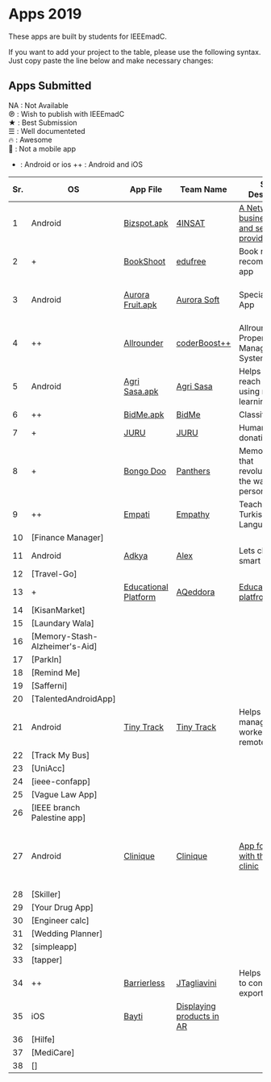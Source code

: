 # Apps 2019

These apps are built by students for IEEEmadC. 

If you want to add your project to the table, please use the following syntax. Just copy paste the line below and make necessary changes:

## Apps Submitted 
<!-- DO NOT REMOVE THIS

If you want to add your project to the table, please use the following syntax. Just copy paste the line below and make necessary changes:

| Your app name | Team Name | Short Description | [View Project](https://github.com/Your-Github-Username/Your-Project-Name) |

Please make necessary changes and add the edited lne just below the table....
-->
NA  : Not Available </br>
℗   : Wish to publish with IEEEmadC </br>
★   : Best Submission </br>
☰  : Well documenteted </br>
🔥  : Awesome </br>
📵  : Not a mobile app
+   : Android or ios
++  : Android and iOS

| Sr. | OS | App File | Team Name | Short Description | Licence | Country | Author | Badges |
|--------|--------|--------|--------|--------|--------|--------|--------|--------|
| 1 |Android|[Bizspot.apk](https://github.com/JihedChalghaf/Biz-Spot/blob/master/Apk/BizspotApp.apk) | [4INSAT](https://github.com/JihedChalghaf/Biz-Spot) | [A Network of business owners and service providers](https://www.youtube.com/watch?v=YKQZ-_8ZWIw) | MIT | Tunisia | [Jihed Chalghaf](https://github.com/jihedchalghaf) | |
| 2 |+|[BookShoot](https://drive.google.com/open?id=1s3FiyAtYhkJwC0REF5UBfiFxPpoPedeA)| [edufree](https://github.com/brianzhou139/BookShoot) | Book review and recommendation app| MIT | NA |[@brianzhou139](https://github.com/brianzhou139)| |
| 3 |Android|[Aurora Fruit.apk](https://github.com/aurora-soft/aurora-fruts/raw/master/apk/app.apk)| [Aurora Soft](https://github.com/aurora-soft/aurora-fruts) |Specialized food App | MIT | Bolivia |*Danna Calle<br> *Silvana Gutierrez<br> *Alvaro Martinez<br> *Marco Leonardini | |
| 4 |++|[Allrounder](https://drive.google.com/open?id=1A_3GV3xwT_JzhxO9seSI264QppiQI96S)| [coderBoost++](https://github.com/poojakumari11228/AllrounderPropertyManagementSystem.git) | Allrounder Property Management System App|Apache|Pakistan|[@BhagiaSheri](https://github.com/BhagiaSheri) [@poojakumari11228](https://github.com/poojakumari11228)| |
| 5|Android|[Agri Sasa.apk](https://github.com/bensalcie/Agri-Sasa/blob/master/IEEE%20MADC%202019%20FILES/Agrisasa.apk) | [Agri Sasa](https://github.com/bensalcie/Agri-Sasa) | Helps farmers reach customers using machine learning| MIT | Kenya | [Benard Ngoda](https://github.com/bensalcie) | |
| 6 |++|[BidMe.apk](https://github.com/mobileappz007/BidMe-IEEEMadC/blob/master/apk/bidme.apk) | [BidMe](https://github.com/mobileappz007) |Classifier app | MIT | India | [Shubham](https://github.com/mobileappz007) | |
| 7 |+|[JURU](https://drive.google.com/file/d/1u6X76Kshrd_d8qo4J6775YIykPP2ziwW/view?usp=drivesdk)| [JURU](https://github.com/solution-odii/humanitarianApp) |Humanitarian donation app| MIT | Nigeria |[@Marshall17](https://github.com/Marshall17)| |
| 8 |+|[Bongo Doo](https://drive.google.com/open?id=1BEv35Ey2b0Evsl-wfNJQjFNTDPsO6_rq) | [Panthers](https://github.com/bensalcie/Bongodoo/) | Memory game that revolutionizes the way young persons think | MIT | Kenya | [Benard Ngoda](https://github.com/bensalcie/) | |
| 9 |++|[Empati](https://github.com/ozandndar/Empathy/tree/master) | [Empathy](https://github.com/ozandndar/Empathy/tree/master) |Teaches the Turkish Sign Language | MIT | Turkey |Ozan Dundar, Utku Erdemir, Furkan Aydin |
| 10 |[Finance Manager] |
| 11 |Android|[Adkya](https://play.google.com/store/apps/details?id=com.arapeak.adkya) | [Alex](https://github.com/alex8530/) | Lets child learn smart| MIT | Palestine | [Alex](https://github.com/alex8530/) | |
| 12 |[Travel-Go] |
| 13 |+ |[Educational Platform](https://drive.google.com/open?id=11skea61cdXOnfASeSv64AccVHgI87i0k) | [AQeddora](https://github.com/IEEEmadC/IEEEmadC-wiki/blob/gh-pages/wiki/Educational%20Platform.md#contact-information) | [Education platfrom](https://youtu.be/N_pD-bsX4Wc) | MIT |Palestine | [AQaddora](https://github.com/AQaddora) | |
| 14 |[KisanMarket] |
| 15 |[Laundary Wala] |
| 16 |[Memory-Stash-Alzheimer's-Aid] |
| 17 |[ParkIn] |
| 18 |[Remind Me] |
| 19 |[Safferni] |
| 20 |[TalentedAndroidApp] |
| 21 |Android|[Tiny Track](https://github.com/bensalcie/Tiny-Track/blob/master/tiny_truck_apk/tiny_track.apk) | [Tiny Track](https://github.com/bensalcie/Tiny-Track/) | Helps employers manage their workers remotely | [LICENSE](https://github.com/bensalcie/Tiny-Track/blob/master/LICENSE) | Kenya | [Benard Ngoda](https://github.com/bensalcie)  |
| 22 |[Track My Bus] |
| 23 |[UniAcc]| |
| 24 |[ieee-confapp] |
| 25 |[Vague Law App] |
| 26 |[IEEE branch Palestine app] |
| 27 |Android|[Clinique](https://github.com/IEEEmadC/Clinique/blob/master/app-debug.apk) |[Clinique](https://github.com/IEEEmadC/Clinique)|[App for doctors with their private clinic](https://www.youtube.com/watch?v=fSXeXd5x5W0)|[Apache](https://github.com/hzdawoud/Clinique/blob/master/LICENSE)| | Palestine | Amr Monzir, Khaled Shurrab, Hazem Dawoud | |
| 28 |[Skiller] |
| 29 |[Your Drug App] |
| 30 |[Engineer calc] |
| 31 |[Wedding Planner] |
| 32 |[simpleapp] |
| 33 |[tapper] |
| 34 | ++ | [Barrierless](https://drive.google.com/drive/folders/1oNNpbmPYyNxXA5mD2VLTcY0zzK46PY8x?usp=sharing) | [JTagliavini](https://github.com/JTagliavini/Barrierless) | Helps importers to connect with exporters | [Proprietary](https://en.wikipedia.org/wiki/Proprietary_software) | Argentina | Federico Muñiz [Jonathan Tagliavini](https://github.com/JTagliavini) | |
| 35 |iOS|[Bayti](https://github.com/djayyab/-IOS-App-IEEEMadC) | [Displaying products in AR](https://camo.githubusercontent.com/3d53b41fcf7bc8c2bc4d7a006fec0afccb6d2336/68747470733a2f2f64726976652e676f6f676c652e636f6d2f66696c652f642f3142444c67686167655a5f316b4d424733354b42447958302d4348504c4e73372d2f766965773f7573703d73686172696e67) | | |[Doaa AbuJayyab](https://github.com/djayyab)|MIT||
| 36 |[Hilfe] |
| 37 |[MediCare] |
| 38 |[] |
